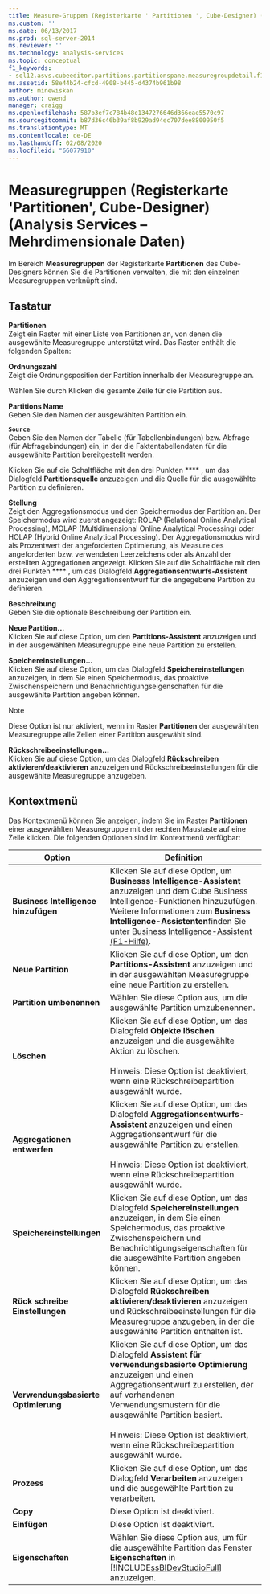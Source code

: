 ```yaml
---
title: Measure-Gruppen (Registerkarte ' Partitionen ', Cube-Designer) (Analysis Services-Mehrdimensionale Daten) | Microsoft-Dokumentation
ms.custom: ''
ms.date: 06/13/2017
ms.prod: sql-server-2014
ms.reviewer: ''
ms.technology: analysis-services
ms.topic: conceptual
f1_keywords:
- sql12.asvs.cubeeditor.partitions.partitionspane.measuregroupdetail.f1
ms.assetid: 58e44b24-cfcd-4908-b445-d4374b961b98
author: minewiskan
ms.author: owend
manager: craigg
ms.openlocfilehash: 587b3ef7c784b48c1347276646d366eae5570c97
ms.sourcegitcommit: b87d36c46b39af8b929ad94ec707dee8800950f5
ms.translationtype: MT
ms.contentlocale: de-DE
ms.lasthandoff: 02/08/2020
ms.locfileid: "66077910"
---
```

# <a name="measure-groups-partitions-tab-cube-designer-analysis-services---multidimensional-data"></a>Measuregruppen (Registerkarte 'Partitionen', Cube-Designer) (Analysis Services – Mehrdimensionale Daten)
  Im Bereich **Measuregruppen** der Registerkarte **Partitionen** des Cube-Designers können Sie die Partitionen verwalten, die mit den einzelnen Measuregruppen verknüpft sind.  
  
## <a name="options"></a>Tastatur  
 **Partitionen**  
 Zeigt ein Raster mit einer Liste von Partitionen an, von denen die ausgewählte Measuregruppe unterstützt wird. Das Raster enthält die folgenden Spalten:  
  
 **Ordnungszahl**  
 Zeigt die Ordnungsposition der Partition innerhalb der Measuregruppe an.  
  
 Wählen Sie durch Klicken die gesamte Zeile für die Partition aus.  
  
 **Partitions Name**  
 Geben Sie den Namen der ausgewählten Partition ein.  
  
 **`Source`**  
 Geben Sie den Namen der Tabelle (für Tabellenbindungen) bzw. Abfrage (für Abfragebindungen) ein, in der die Faktentabellendaten für die ausgewählte Partition bereitgestellt werden.  
  
 Klicken Sie auf die Schaltfläche mit den drei Punkten **** , um das Dialogfeld **Partitionsquelle** anzuzeigen und die Quelle für die ausgewählte Partition zu definieren.  
  
 **Stellung**  
 Zeigt den Aggregationsmodus und den Speichermodus der Partition an. Der Speichermodus wird zuerst angezeigt: ROLAP (Relational Online Analytical Processing), MOLAP (Multidimensional Online Analytical Processing) oder HOLAP (Hybrid Online Analytical Processing). Der Aggregationsmodus wird als Prozentwert der angeforderten Optimierung, als Measure des angeforderten bzw. verwendeten Leerzeichens oder als Anzahl der erstellten Aggregationen angezeigt. Klicken Sie auf die Schaltfläche mit den drei Punkten **** , um das Dialogfeld **Aggregationsentwurfs-Assistent** anzuzeigen und den Aggregationsentwurf für die angegebene Partition zu definieren.  
  
 **Beschreibung**  
 Geben Sie die optionale Beschreibung der Partition ein.  
  
 **Neue Partition...**  
 Klicken Sie auf diese Option, um den **Partitions-Assistent** anzuzeigen und in der ausgewählten Measuregruppe eine neue Partition zu erstellen.  
  
 **Speichereinstellungen...**  
 Klicken Sie auf diese Option, um das Dialogfeld **Speichereinstellungen** anzuzeigen, in dem Sie einen Speichermodus, das proaktive Zwischenspeichern und Benachrichtigungseigenschaften für die ausgewählte Partition angeben können.  
  
> [!NOTE]  
>  Diese Option ist nur aktiviert, wenn im Raster **Partitionen** der ausgewählten Measuregruppe alle Zellen einer Partition ausgewählt sind.  
  
 **Rückschreibeeinstellungen...**  
 Klicken Sie auf diese Option, um das Dialogfeld **Rückschreiben aktivieren/deaktivieren** anzuzeigen und Rückschreibeeinstellungen für die ausgewählte Measuregruppe anzugeben.  
  
## <a name="context-menu"></a>Kontextmenü  
 Das Kontextmenü können Sie anzeigen, indem Sie im Raster **Partitionen** einer ausgewählten Measuregruppe mit der rechten Maustaste auf eine Zeile klicken. Die folgenden Optionen sind im Kontextmenü verfügbar:  
  
|Option|Definition|  
|------------|----------------|  
|**Business Intelligence hinzufügen**|Klicken Sie auf diese Option, um **Businesss Intelligence-Assistent** anzuzeigen und dem Cube Business Intelligence-Funktionen hinzuzufügen. Weitere Informationen zum **Business Intelligence-Assistenten**finden Sie unter [Business Intelligence-Assistent (F1-Hilfe)](business-intelligence-wizard-f1-help.md).|  
|**Neue Partition**|Klicken Sie auf diese Option, um den **Partitions-Assistent** anzuzeigen und in der ausgewählten Measuregruppe eine neue Partition zu erstellen.|  
|**Partition umbenennen**|Wählen Sie diese Option aus, um die ausgewählte Partition umzubenennen.|  
|**Löschen**|Klicken Sie auf diese Option, um das Dialogfeld **Objekte löschen** anzuzeigen und die ausgewählte Aktion zu löschen.<br /><br /> Hinweis: Diese Option ist deaktiviert, wenn eine Rückschreibepartition ausgewählt wurde.|  
|**Aggregationen entwerfen**|Klicken Sie auf diese Option, um das Dialogfeld **Aggregationsentwurfs-Assistent** anzuzeigen und einen Aggregationsentwurf für die ausgewählte Partition zu erstellen.<br /><br /> Hinweis: Diese Option ist deaktiviert, wenn eine Rückschreibepartition ausgewählt wurde.|  
|**Speichereinstellungen**|Klicken Sie auf diese Option, um das Dialogfeld **Speichereinstellungen** anzuzeigen, in dem Sie einen Speichermodus, das proaktive Zwischenspeichern und Benachrichtigungseigenschaften für die ausgewählte Partition angeben können.|  
|**Rück schreibe Einstellungen**|Klicken Sie auf diese Option, um das Dialogfeld **Rückschreiben aktivieren/deaktivieren** anzuzeigen und Rückschreibeeinstellungen für die Measuregruppe anzugeben, in der die ausgewählte Partition enthalten ist.|  
|**Verwendungsbasierte Optimierung**|Klicken Sie auf diese Option, um das Dialogfeld **Assistent für verwendungsbasierte Optimierung** anzuzeigen und einen Aggregationsentwurf zu erstellen, der auf vorhandenen Verwendungsmustern für die ausgewählte Partition basiert.<br /><br /> Hinweis: Diese Option ist deaktiviert, wenn eine Rückschreibepartition ausgewählt wurde.|  
|**Prozess**|Klicken Sie auf diese Option, um das Dialogfeld **Verarbeiten** anzuzeigen und die ausgewählte Partition zu verarbeiten.|  
|**Copy**|Diese Option ist deaktiviert.|  
|**Einfügen**|Diese Option ist deaktiviert.|  
|**Eigenschaften**|Wählen Sie diese Option aus, um für die ausgewählte Partition das Fenster **Eigenschaften** in [!INCLUDE[ssBIDevStudioFull](../includes/ssbidevstudiofull-md.md)] anzuzeigen.|  
  
  
